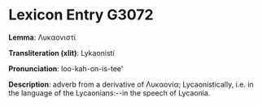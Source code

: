 # Lexicon Entry G3072

**Lemma**: Λυκαονιστί

**Transliteration (xlit)**: Lykaonistí

**Pronunciation**: loo-kah-on-is-tee'

**Description**:
adverb from a derivative of Λυκαονία; Lycaonistically, i.e. in the language of the Lycaonians:--in the speech of Lycaonia.
